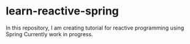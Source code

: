 # learn-reactive-spring
In this repository, I am creating tutorial for reactive programming using Spring
Currently work in progress.
